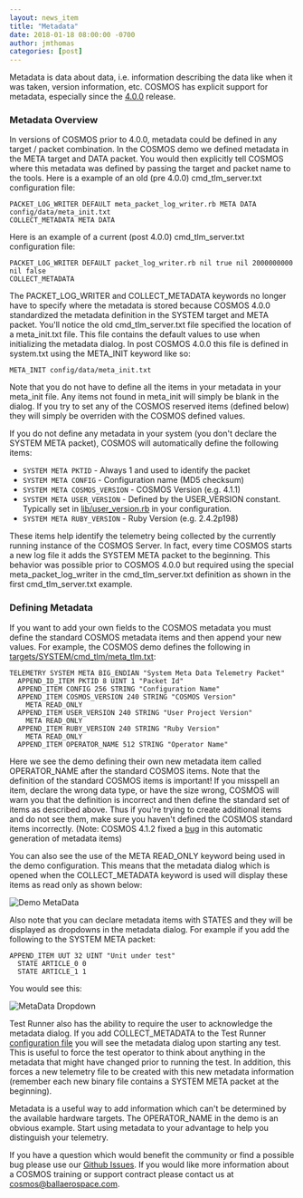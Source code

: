 ```yaml
---
layout: news_item
title: "Metadata"
date: 2018-01-18 08:00:00 -0700
author: jmthomas
categories: [post]
---
```


Metadata is data about data, i.e. information describing the data like when it was taken, version information, etc. COSMOS has explicit support for metadata, especially since the [4.0.0]({{site.baseurl}}/news/2017/08/04/cosmos-4-0-0-released/) release.

### Metadata Overview

In versions of COSMOS prior to 4.0.0, metadata could be defined in any target / packet combination. In the COSMOS demo we defined metadata in the META target and DATA packet. You would then explicitly tell COSMOS where this metadata was defined by passing the target and packet name to the tools. Here is a example of an old (pre 4.0.0) cmd_tlm_server.txt configuration file:

```
PACKET_LOG_WRITER DEFAULT meta_packet_log_writer.rb META DATA config/data/meta_init.txt
COLLECT_METADATA META DATA
```

Here is an example of a current (post 4.0.0) cmd_tlm_server.txt configuration file:

```
PACKET_LOG_WRITER DEFAULT packet_log_writer.rb nil true nil 2000000000 nil false
COLLECT_METADATA
```

The PACKET_LOG_WRITER and COLLECT_METADATA keywords no longer have to specify where the metadata is stored because COSMOS 4.0.0 standardized the metadata definition in the SYSTEM target and META packet. You'll notice the old cmd_tlm_server.txt file specified the location of a meta_init.txt file. This file contains the default values to use when initializing the metadata dialog. In post COSMOS 4.0.0 this file is defined in system.txt using the META_INIT keyword like so:

```
META_INIT config/data/meta_init.txt
```

Note that you do not have to define all the items in your metadata in your meta_init file. Any items not found in meta_init will simply be blank in the dialog. If you try to set any of the COSMOS reserved items (defined below) they will simply be overriden with the COSMOS defined values.

If you do not define any metadata in your system (you don't declare the SYSTEM META packet), COSMOS will automatically define the following items:

- `SYSTEM META PKTID` - Always 1 and used to identify the packet
- `SYSTEM META CONFIG` - Configuration name (MD5 checksum)
- `SYSTEM META COSMOS_VERSION` - COSMOS Version (e.g. 4.1.1)
- `SYSTEM META USER_VERSION` - Defined by the USER_VERSION constant. Typically set in [lib/user_version.rb](https://github.com/BallAerospace/COSMOS/blob/cosmos4/demo/lib/user_version.rb) in your configuration.
- `SYSTEM META RUBY_VERSION` - Ruby Version (e.g. 2.4.2p198)

These items help identify the telemetry being collected by the currently running instance of the COSMOS Server. In fact, every time COSMOS starts a new log file it adds the SYSTEM META packet to the beginning. This behavior was possible prior to COSMOS 4.0.0 but required using the special meta_packet_log_writer in the cmd_tlm_server.txt definition as shown in the first cmd_tlm_server.txt example.

### Defining Metadata

If you want to add your own fields to the COSMOS metadata you must define the standard COSMOS metadata items and then append your new values. For example, the COSMOS demo defines the following in [targets/SYSTEM/cmd_tlm/meta_tlm.txt](https://github.com/BallAerospace/COSMOS/blob/cosmos4/demo/config/targets/SYSTEM/cmd_tlm/meta_tlm.txt):

```
TELEMETRY SYSTEM META BIG_ENDIAN "System Meta Data Telemetry Packet"
  APPEND_ID_ITEM PKTID 8 UINT 1 "Packet Id"
  APPEND_ITEM CONFIG 256 STRING "Configuration Name"
  APPEND_ITEM COSMOS_VERSION 240 STRING "COSMOS Version"
    META READ_ONLY
  APPEND_ITEM USER_VERSION 240 STRING "User Project Version"
    META READ_ONLY
  APPEND_ITEM RUBY_VERSION 240 STRING "Ruby Version"
    META READ_ONLY
  APPEND_ITEM OPERATOR_NAME 512 STRING "Operator Name"
```

Here we see the demo defining their own new metadata item called OPERATOR_NAME after the standard COSMOS items. Note that the definition of the standard COSMOS items is important! If you misspell an item, declare the wrong data type, or have the size wrong, COSMOS will warn you that the definition is incorrect and then define the standard set of items as described above. Thus if you're trying to create additional items and do not see them, make sure you haven't defined the COSMOS standard items incorrectly. (Note: COSMOS 4.1.2 fixed a [bug](https://github.com/BallAerospace/COSMOS/issues/690) in this automatic generation of metadata items)

You can also see the use of the META READ_ONLY keyword being used in the demo configuration. This means that the metadata dialog which is opened when the COLLECT_METADATA keyword is used will display these items as read only as shown below:

![Demo MetaData]({{site.baseurl}}/img/2017_12_13_metadata.png)

Also note that you can declare metadata items with STATES and they will be displayed as dropdowns in the metadata dialog. For example if you add the following to the SYSTEM META packet:

```
APPEND_ITEM UUT 32 UINT "Unit under test"
  STATE ARTICLE_0 0
  STATE ARTICLE_1 1
```

You would see this:

![MetaData Dropdown]({{site.baseurl}}/img/2017_12_13_metadata2.png)

Test Runner also has the ability to require the user to acknowledge the metadata dialog. If you add COLLECT_METADATA to the Test Runner [configuration file](https://github.com/BallAerospace/COSMOS/blob/cosmos4/demo/config/tools/test_runner/test_runner.txt) you will see the metadata dialog upon starting any test. This is useful to force the test operator to think about anything in the metadata that might have changed prior to running the test. In addition, this forces a new telemetry file to be created with this new metadata information (remember each new binary file contains a SYSTEM META packet at the beginning).

Metadata is a useful way to add information which can't be determined by the available hardware targets. The OPERATOR_NAME in the demo is an obvious example. Start using metadata to your advantage to help you distinguish your telemetry.

If you have a question which would benefit the community or find a possible bug please use our [Github Issues](https://github.com/BallAerospace/COSMOS/issues). If you would like more information about a COSMOS training or support contract please contact us at <cosmos@ballaerospace.com>.

